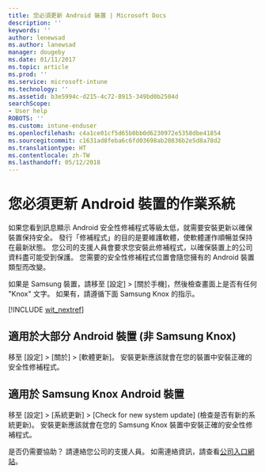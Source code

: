 ```yaml
---
title: 您必須更新 Android 裝置 | Microsoft Docs
description: ''
keywords: ''
author: lenewsad
ms.author: lanewsad
manager: dougeby
ms.date: 01/11/2017
ms.topic: article
ms.prod: ''
ms.service: microsoft-intune
ms.technology: ''
ms.assetid: b3e5994c-d215-4c72-8915-349bd0b2504d
searchScope:
- User help
ROBOTS: ''
ms.custom: intune-enduser
ms.openlocfilehash: c4a1ce01cf5d65b0bb0d6230972e5358dbe41854
ms.sourcegitcommit: c1631ad8feba6c6fd03698ab20836b2e5d8a78d2
ms.translationtype: HT
ms.contentlocale: zh-TW
ms.lasthandoff: 05/12/2018
---
```

# <a name="you-need-to-update-your-android-devices-operating-system"></a>您必須更新 Android 裝置的作業系統

如果您看到訊息顯示 Android 安全性修補程式等級太低，就需要安裝更新以確保裝置保持安全。 發行「修補程式」的目的是要維護軟體，使軟體運作順暢並保持在最新狀態。 您公司的支援人員會要求您安裝此修補程式，以確保裝置上的公司資料盡可能受到保護。 您需要的安全性修補程式位置會隨您擁有的 Android 裝置類型而改變。

如果是 Samsung 裝置，請移至 [設定] > [關於手機]，然後檢查畫面上是否有任何 "Knox" 文字。 如果有，請遵循下面 Samsung Knox 的指示。

[!INCLUDE [wit_nextref](includes/end-user-os-update-guidance.md)]

## <a name="for-most-android-devices-non-samsung-knox"></a>適用於大部分 Android 裝置 (非 Samsung Knox)

移至 [設定] > [關於] > [軟體更新]。 安裝更新應該就會在您的裝置中安裝正確的安全性修補程式。

## <a name="for-samsung-knox-android-devices"></a>適用於 Samsung Knox Android 裝置

移至 [設定] > [系統更新] > [Check for new system update] \(檢查是否有新的系統更新)。 安裝更新應該就會在您的 Samsung Knox 裝置中安裝正確的安全性修補程式。



是否仍需要協助？ 請連絡您公司的支援人員。 如需連絡資訊，請查看[公司入口網站](https://portal.manage.microsoft.com#HelpDeskDialog)。
